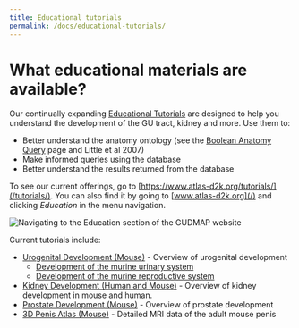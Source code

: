 ```yaml
---
title: Educational tutorials
permalink: /docs/educational-tutorials/
---
```


# What educational materials are available?

Our continually expanding [Educational Tutorials](https://www.atlas-d2k.org/tutorials/) are designed to help you understand the development of the GU tract, kidney and more. Use them to:

* Better understand the anatomy ontology (see the [Boolean Anatomy Query]() page and Little et al 2007)
* Make informed queries using the database
* Better understand the results returned from the database

To see our current offerings, go to [https://www.atlas-d2k.org/tutorials/](/tutorials/). You can also find it by going to [www.atlas-d2k.org](/) and clicking *Education* in the menu navigation.

![Navigating to the Education section of the GUDMAP website](/assets/wiki_images/gu-1.png)

Current tutorials include:

* [Urogenital Development (Mouse)](/tutorials/urogenital-dev/) - Overview of urogenital development
    * [Development of the murine urinary system](/tutorials/urogenital-dev/devmus.html)
    * [Development of the murine reproductive system](/tutorials/urogenital-dev/devmrs.html)
* [Kidney Development (Human and Mouse)](/tutorials/kidney-dev/index.html) - Overview of kidney development in mouse and human.
* [Prostate Development (Mouse)](/tutorials/prostate-dev/index.html) - Overview of prostate development
* [3D Penis Atlas (Mouse)](/tutorials/mri/) - Detailed MRI data of the adult mouse penis

